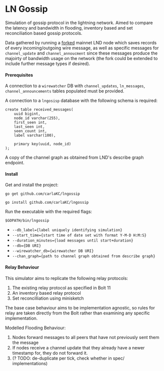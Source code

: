 # LN Gossip
Simulation of gossip protocol in the lightning network. Aimed to compare the latency and bandwidth in flooding, inventory based and set reconciliation based gossip protocols. 

Data gathered by running a [forked](https://github.com/carlaKC/lnd/tree/carla-tracklightningmessages) mainnet LND node which saves records of every incoming/outgoing wire message, as well as specific messages for `channel_update` and `channel_annoucment` since these messages produce the majoirty of bandwidth usage on the network (the fork could be extended to include further message types if desired).

#### Prerequisites
A connection to a `wirewatcher` DB with `channel_updates`, `ln_messages`, `channel_announcements` tables populated must be provided. 

A connection to a `lngosisp` database with the following schema is required:
```
create table received_messages(
	uuid bigint, 
	node_id varchar(255), 
	first_seen int,
	last_seen int,
	seen_count int, 
	label varchar(100),

	primary key(uuid, node_id)
);
``` 
A copy of the channel graph as obtained from LND's describe graph endpoint. 

#### Install
Get and install the project:

`go get github.com/carlaKC/lngossip`

`go install github.com/carlaKC/lngossip`

Run the executable with the required flags:

`$GOPATH/bin/lngossip`
 * `--db_label={label uniquely identifying simulation}`
 * `--start_time={start time of date set with format Y-M-D H:M:S}` 
 * `--duration_minutes={load messages until start+duration}`
 * `--db={DB URI}`
 * `--wirewatcher_db={wirewatcher DB URI}`
 * `--chan_graph={path to channel graph obtained from describe graph}`


#### Relay Behaviour
This simulator aims to replicate the following relay protocols:
1. The existing relay protocol as specified in Bolt 11
2. An inventory based relay protocol
3. Set reconcilliation using minisketch

The base case behaviour aims to be implementation agnostic, so rules for relay are taken directly from the Bolt rather than examining any specific implementation.

Modelled Flooding Behaviour:
1. Nodes forward messages to all peers that have not previously sent them the message
2. If nodes receive a channel update that they already have a newer timestamp for, they do not forward it. 
3. (? TODO: de-duplicate per tick, check whether in spec/ implementations)